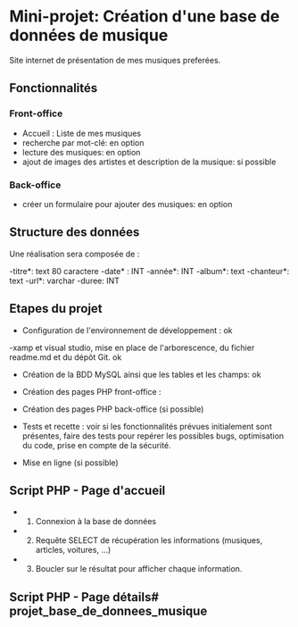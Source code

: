 # Mini-projet: Création d'une base de données de musique
 
Site internet de présentation de mes musiques preferées.
 
## Fonctionnalités
 
### Front-office
- Accueil : Liste de mes musiques
- recherche par mot-clé: en option
- lecture des musiques: en option
- ajout de images des artistes et description de la musique: si possible
 
### Back-office
- créer un formulaire pour ajouter des musiques: en option

## Structure des données
 
Une réalisation sera composée de :

-titre*: text 80 caractere
-date* : INT
-année*: INT
-album*: text
-chanteur*: text
-url*: varchar
-duree: INT

 
## Etapes du projet
 
- Configuration de l'environnement de développement : ok

-xamp et visual studio, mise en place de l'arborescence, du fichier readme.md et du dépôt Git. ok

- Création de la BDD MySQL ainsi que les tables et les champs:  ok

- Création des pages PHP front-office : 

- Création des pages PHP 
back-office (si possible)
- Tests et recette : voir si les fonctionnalités prévues initialement sont présentes, faire des tests pour repérer les possibles bugs, optimisation du code, prise en compte de la sécurité.
- Mise en ligne (si possible)
 
## Script PHP - Page d'accueil
 
- 1) Connexion à la base de données
- 2) Requête SELECT de récupération les informations (musiques, articles, voitures, ...)
- 3) Boucler sur le résultat pour afficher chaque information.
 
## Script PHP - Page détails# projet_base_de_donnees_musique
